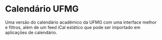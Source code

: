 # Calendário UFMG

Uma versão do calendário acadêmico da UFMG com uma interface melhor e filtros, além de um feed iCal estático que pode ser importado em aplicações de calendário.
